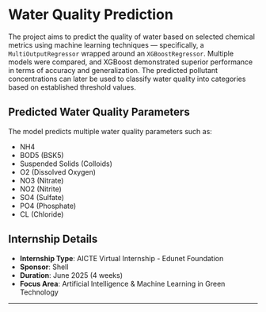 # Water Quality Prediction 

The project aims to predict the quality of water based on selected chemical metrics using machine learning techniques — specifically, a `MultiOutputRegressor` wrapped around an `XGBoostRegressor`. Multiple models were compared, and XGBoost demonstrated superior performance in terms of accuracy and generalization. The predicted pollutant concentrations can later be used to classify water quality into categories based on established threshold values.

## Predicted Water Quality Parameters

The model predicts multiple water quality parameters such as:

- NH4
- BOD5 (BSK5)
- Suspended Solids (Colloids)
- O2 (Dissolved Oxygen)
- NO3 (Nitrate)
- NO2 (Nitrite)
- SO4 (Sulfate)
- PO4 (Phosphate)
- CL (Chloride)

## Internship Details

- **Internship Type**: AICTE Virtual Internship - Edunet Foundation
- **Sponsor**: Shell  
- **Duration**: June 2025 (4 weeks)  
- **Focus Area**: Artificial Intelligence & Machine Learning in Green Technology

---

